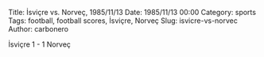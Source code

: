 Title: İsviçre vs. Norveç, 1985/11/13
Date: 1985/11/13 00:00
Category: sports
Tags: football, football scores, İsviçre, Norveç
Slug: isvicre-vs-norvec
Author: carbonero


İsviçre 1 - 1 Norveç
